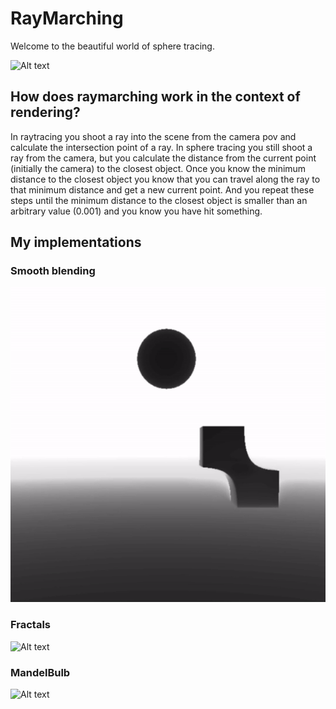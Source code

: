 # RayMarching

Welcome to the beautiful world of sphere tracing.

![Alt text](Readme/FractalsSmooth.gif)

## How does raymarching work in the context of rendering?

In raytracing you shoot a ray into the scene from the camera pov and calculate the intersection point of a ray. In sphere tracing you still shoot a ray from the camera, but you calculate the distance from the current point (initially the camera) to the closest object. Once you know the minimum distance to the closest object you know that you can travel along the ray to that minimum distance and get a new current point. And you repeat these steps until the minimum distance to the closest object is smaller than an arbitrary value (0.001) and you know you have hit something.

## My implementations

### Smooth blending

![Alt text](Readme/CubeSphereSmooth.gif)

### Fractals

![Alt text](Readme/FractalsRotation.gif)

### MandelBulb

![Alt text](Readme/MandelBulb.gif)
